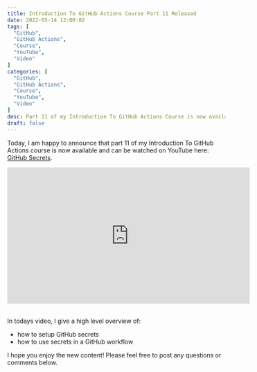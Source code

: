 ```yaml
---
title: Introduction To GitHub Actions Course Part 11 Released
date: 2022-05-14 12:00:02
tags: [
  "GitHub",
  "GitHub Actions",
  "Course",
  "YouTube",
  "Video"
]
categories: [
  "GitHub",
  "GitHub Actions",
  "Course",
  "YouTube",
  "Video"
]
desc: Part 11 of my Introduction To GitHub Actions Course is now available!
draft: false
---
```


Today, I am happy to announce that part 11 of my Introduction To GitHub Actions course is now available and can be watched on YouTube here: <a href="https://youtu.be/nmWLoSBOlJM" target="_blank">GitHub Secrets</a>.

<div style="text-align: center;"><iframe width="560" height="315" src="https://www.youtube.com/embed/nmWLoSBOlJM" title="YouTube video player" frameborder="0" allow="accelerometer; autoplay; clipboard-write; encrypted-media; gyroscope; picture-in-picture" allowfullscreen></iframe></div><br />

In todays video, I give a high level overview of:

* how to setup GitHub secrets
* how to use secrets in a GitHub workflow

I hope you enjoy the new content! Please feel free to post any questions or comments below.
